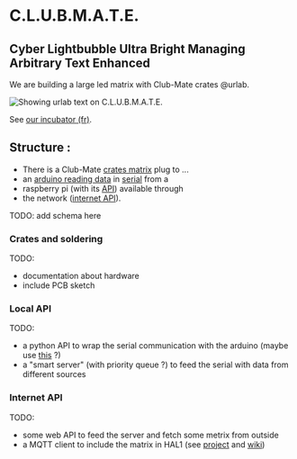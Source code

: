 C.L.U.B.M.A.T.E.
=======
## Cyber Lightbubble Ultra Bright Managing Arbitrary Text Enhanced

We are building a large led matrix with Club-Mate crates @urlab.

![Showing urlab text on C.L.U.B.M.A.T.E.](https://framapic.org/l3dHXUKKojOr/PqEPaVc097nu.jpg)

See [our incubator (fr)](https://urlab.be/projects/74).

Structure :
---------
- There is a Club-Mate [crates matrix](#Crates-and-soldering) plug to ...
- an [arduino reading data](arduino_matrix/README.md) in [serial](arduino_matrix/serial.md) from a
- raspberry pi (with its [API](#Local-API)) available through
- the network ([internet API](#Internet-API)).

TODO: add schema here


### Crates and soldering

TODO:
* documentation about hardware
* include PCB sketch


### Local API

TODO:
* a python API to wrap the serial communication with the arduino (maybe use [this](https://github.com/bakercp/PacketSerial) ?)
* a "smart server" (with priority queue ?) to feed the serial with data from different sources


### Internet API

TODO:
* some web API to feed the server and fetch some metrix from outside
* a MQTT client to include the matrix in HAL1 (see [project](https://urlab.be/projects/84) and [wiki](https://urlab.be/wiki/hal1/))
